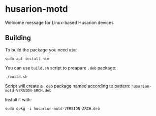 # husarion-motd

Welcome message for Linux-based Husarion devices

## Building

To build the package you need `nim`:

```
sudo apt install nim
```

You can use `build.sh` script to preapare `.deb` package:

```
./build.sh
```

Script will create a `.deb` package named according to pattern: `husarion-motd-VERSION-ARCH.deb`

Install it with:

```
sudo dpkg -i husarion-motd-VERSION-ARCH.deb
```

